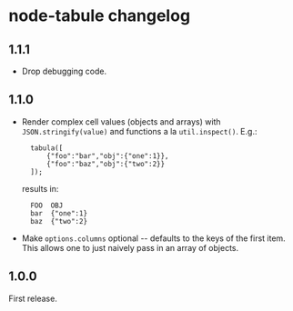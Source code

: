 # node-tabule changelog

## 1.1.1

- Drop debugging code.


## 1.1.0

- Render complex cell values (objects and arrays) with `JSON.stringify(value)`
  and functions a la `util.inspect()`. E.g.:

        tabula([
            {"foo":"bar","obj":{"one":1}},
            {"foo":"baz","obj":{"two":2}}
        ]);

  results in:

        FOO  OBJ
        bar  {"one":1}
        baz  {"two":2}

- Make `options.columns` optional -- defaults to the keys of the first item.
  This allows one to just naively pass in an array of objects.


## 1.0.0

First release.

